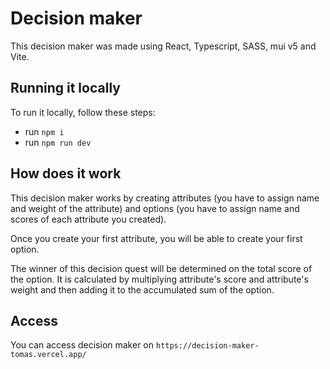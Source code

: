 
# Decision maker

This decision maker was made using React, Typescript, SASS, mui v5 and Vite.

## Running it locally

To run it locally, follow these steps:
* run `npm i`
* run `npm run dev` 

## How does it work

This decision maker works by creating attributes (you have to assign name and weight of the attribute) and options (you have to assign name and scores of each attribute you created).

Once you create your first attribute, you will be able to create your first option.

The winner of this decision quest will be determined on the total score of the option. It is calculated by multiplying attribute's score and attribute's weight and then adding it to the accumulated sum of the option.

## Access

You can access decision maker on `https://decision-maker-tomas.vercel.app/` 
